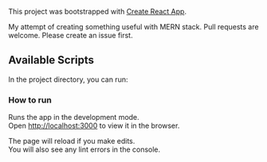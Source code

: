 This project was bootstrapped with [Create React App](https://github.com/facebook/create-react-app).

My attempt of creating something useful with MERN stack.
Pull requests are welcome. Please create an issue first.

## Available Scripts

In the project directory, you can run:

### How to run

Runs the app in the development mode.<br />
Open [http://localhost:3000](http://localhost:3000) to view it in the browser.

The page will reload if you make edits.<br />
You will also see any lint errors in the console.


